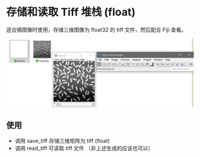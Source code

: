 # 存储和读取 Tiff 堆栈 (float)

适合搞图像时使用，存储三维图像为 float32 的 tiff 文件，然后配合 Fiji 查看。

![image-20210916231054197](.img/image-20210916231054197.png)

## 使用

* 调用 save_tiff 存储三维矩阵为 tiff (float)
* 调用 read_tiff 可读取 tiff 文件 （非上述生成的应该也可以）
